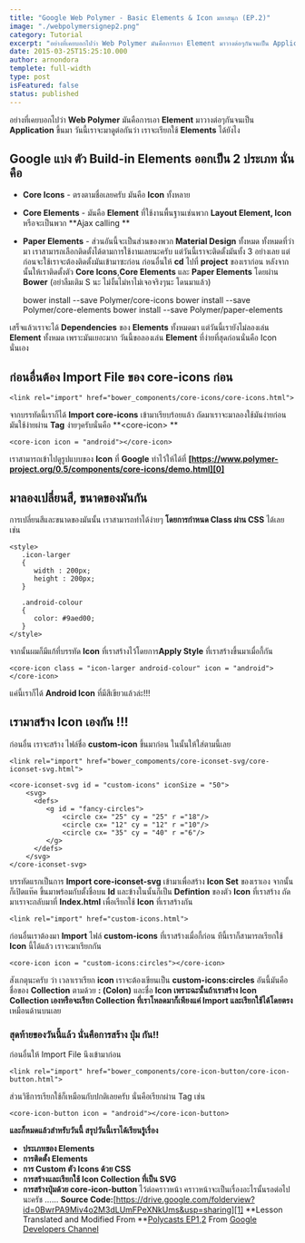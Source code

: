```yaml
---
title: "Google Web Polymer - Basic Elements & Icon มหาสนุก (EP.2)"
image: "./webpolymersignep2.png"
category: Tutorial
excerpt: "อย่างที่เคยบอกไปว่า Web Polymer มันคือการเอา Element มาวางต่อๆกันจนเป็น Application ขึ้นมา วันนี้เราจะมาดูต่อกันว่า เราจะเรียกใช้ Elements ได้ยังไง"
date: 2015-03-25T15:25:10.000
author: arnondora
templete: full-width
type: post
isFeatured: false
status: published
---
```


อย่างที่เคยบอกไปว่า **Web Polymer** มันคือการเอา **Element** มาวางต่อๆกันจนเป็น **Application** ขึ้นมา วันนี้เราจะมาดูต่อกันว่า เราจะเรียกใช้ **Elements** ได้ยังไง

## Google แบ่ง ตัว Build-in Elements ออกเป็น 2 ประเภท นั่นคือ

* **Core Icons** - ตรงตามชื่อเลยครับ มันคือ **Icon** ทั้งหลาย
* **Core Elements** - มันคือ **Element** ที่ใช้งานพื้นฐานเช่นพวก **Layout Element, Icon** หรือจะเป็นพวก **Ajax calling **
* **Paper Elements** - ส่วนอันนี้จะเป็นส่วนของพวก **Material Design** ทั้งหมด
ทั้งหมดที่ว่ามา เราสามารถเลือกติดตั้งได้ตามการใช้งานเลยนะครับ แต่วันนี้เราจะติดตั้งมันทั้ง 3 อย่างเลย
แต่ก่อนจะใช้เราจะต้องติดตั้งมันเข้ามาซะก่อน  ก่อนอื่นให้ **cd** ไปที่ **project** ของเราก่อน หลังจากนั้นให้เราติดตั้งตัว **Core Icons**,**Core Elements** และ **Paper Elements** โดยผ่าน **Bower** (อย่าลืมเติม S นะ ไม่งั้นไม่หาไม่เจอจริงๆนะ โดนมาแล้ว)

    bower install --save Polymer/core-icons
    bower install --save Polymer/core-elements
    bower install --save Polymer/paper-elements

เสร็จแล้วเราจะได้ **Dependencies** ของ **Elements** ทั้งหมดมา
แต่วันนี้เรายังไม่ลองเล่น **Element** ทั้งหมด เพราะมันเยอะมาก วันนี้ขอลองเล่น **Element** ที่ง่ายที่สุดก่อนนั่นคือ Icon นั่นเอง

## ก่อนอื่นต้อง Import File ของ core-icons ก่อน

    <link rel="import" href="bower_components/core-icons/core-icons.html">

จากบรรทัดนี้เราก็ได้ **Import core-icons** เข้ามาเรียบร้อยแล้ว ถัดมาเราจะมาลองใช้มันง่ายก่อน  มันใช้ง่ายผ่าน **Tag** ง่ายๆครับนั่นคือ **<core-icon\> **

    <core-icon icon = "android"></core-icon>

เราสามารถเข้าไปดูรูปแบบของ **Icon** ที่ **Google** ทำไว้ให้ได้ที่ **[https://www.polymer-project.org/0.5/components/core-icons/demo.html][0]**

## มาลองเปลี่ยนสี, ขนาดของมันกัน
การเปลี่ยนสีและขนาดของมันนั้น เราสามารถทำได้ง่ายๆ **โดยการกำหนด Class ผ่าน CSS** ได้เลย เช่น

    <style>
       .icon-larger
       {
          width : 200px;
          height : 200px;
       }

       .android-colour
       {
          color: #9aed00;
       }
    </style>

จากนั้นผมก็มีแก้ที่บรรทัด **Icon** ที่เราสร้างไว้โดยการ**Apply Style** ที่เราสร้างขึ้นมาเมื่อกี้กัน

    <core-icon class = "icon-larger android-colour" icon = "android"></core-icon>

แค่นี้เราก็ได้ **Android Icon** ที่มีสีเขียวแล้วล่ะ!!!

## เรามาสร้าง Icon เองกัน !!!
ก่อนอื่น เราจะสร้าง ไฟล์ชื่อ **custom-icon** ขึ้นมาก่อน ในนั้นให้ใส่ตามนี้เลย

    <link rel="import" href="bower_compoments/core-iconset-svg/core-iconset-svg.html">

    <core-iconset-svg id = "custom-icons" iconSize = "50">
        <svg>
          <defs>
             <g id = "fancy-circles">
                 <circle cx= "25" cy = "25" r ="18"/>
                 <circle cx= "12" cy = "12" r ="10"/>
                 <circle cx= "35" cy = "40" r ="6"/>
             </g>
          </defs>
        </svg>
    </core-iconset-svg>

บรรทัดแรกเป็นการ **Import core-iconset-svg** เข้ามาเพื่อสร้าง **Icon Set** ของเราเอง จากนั้นก็เปิดแท๊ค ขึ้นมาพร้อมกับตั้งชื่อบน **Id** และข้างในนั้นก็เป็น **Defintion** ของตัว **Icon** ที่เราสร้าง ถัดมาเราจะกลับมาที่ **Index.html** เพื่อเรียกใช้ **Icon** ที่เราสร้างกัน

    <link rel="import" href="custom-icons.html">

ก่อนอื่นเราต้องมา **Import** ไฟล์ **custom-icons** ที่เราสร้างเมื่อกี้ก่อน ทีนี้เราก็สามารถเรียกใช้ **Icon** นี้ได้แล้ว เราจะมาเรียกกัน

    <core-icon icon = "custom-icons:circles"></core-icon>

สังเกตุนะครับ ว่า เวลาเราเรียก **icon** เราจะต้องเขียนเป็น **custom-icons:circles** อันนี้มันคือ ชื่อของ **Collection** ตามด้วย **: (Colon)** และชื่อ **Icon **เพราะ**ฉะนั้นถ้าเราสร้าง Icon Collection เองหรือจะเรียก Collection ที่เราโหลดมาก็เพียงแค่ Import และเรียกใช้ได้โดยตรง**เหมือนด้านบนเลย

### **สุดท้ายของวันนี้แล้ว นั่นคือการสร้าง ปุ่ม กัน!!**
ก่อนอื่นให้ Import File นึงเข้ามาก่อน

    <link rel="import" href="bower_components/core-icon-button/core-icon-button.html">

ส่วนวิธีการเรียกใช้ก็เหมือนกับปกติเลยครับ นั่นคือเรียกผ่าน Tag เช่น

    <core-icon-button icon = "android"></core-icon-button>

**และก็หมดแล้วสำหรับวันนี้ สรุปวันนี้เราได้เรียนรู้เรื่อง**

* **ประเภทของ Elements**
* **การติดตั้ง Elements**
* **การ Custom ตัว Icons ด้วย CSS**
* **การสร้างและเรียกใช้ Icon Collection ที่เป็น SVG**
* **การสร้างปุ่มด้วย core-icon-button**
ไว้ต่อคราวหน้า คราวหน้าจะเป็นเรื่องอะไรนั้นรอต่อไปนะครัช ......
**Source Code:**[https://drive.google.com/folderview?id=0BwrPA9Miv4o2M3dLUmFPeXNkUms&usp=sharing][1]
**Lesson Translated and Modified From **[Polycasts EP1,2][2] From [Google Developers Channel][3]

[0]: https://www.polymer-project.org/0.5/components/core-icons/demo.html
[1]: https://drive.google.com/folderview?id=0BwrPA9Miv4o2M3dLUmFPeXNkUms&usp=sharing
[2]: https://www.youtube.com/playlist?list=PLOU2XLYxmsII5c3Mgw6fNYCzaWrsM3sMN
[3]: https://www.youtube.com/user/GoogleDevelopers
